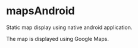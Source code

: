 # mapsAndroid

Static map display using native android application.

The map is displayed using Google Maps.

